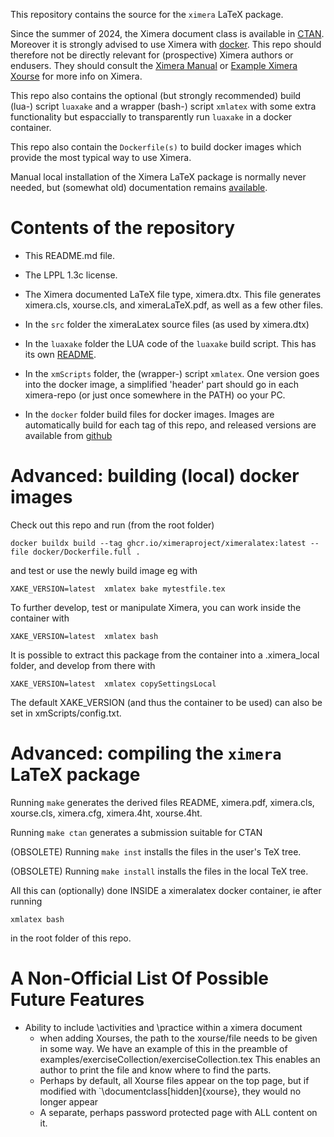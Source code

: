 
This repository contains the source for the `ximera` LaTeX package. 

Since  the summer of 2024, the Ximera document class is available in [CTAN](https://ctan.org/pkg/ximera?lang=en). Moreover it is strongly advised to use Ximera with [docker](https://github.com/XimeraProject/ximeraFirstSteps). 
This repo should therefore not be directly relevant for (prospective) Ximera authors or endusers.
They should consult the [Ximera Manual](https://ximera.osu.edu/xman) or [Example Ximera Xourse](https://go.osu.edu/ximera-examples) for more info on Ximera.


This repo also contains the optional (but strongly recommended) build (lua-) script `luaxake` and a wrapper (bash-) script `xmlatex` with some extra functionality but espaccially to transparently run `luaxake` in a docker container.

This repo also contain the `Dockerfile(s)` to build docker images which provide the most typical way to use Ximera.

Manual local installation of the Ximera LaTeX package is normally never needed, but (somewhat old) documentation remains [available](./installingLocally.md).


# Contents of the repository

* This README.md file. 

* The LPPL 1.3c license.

* The Ximera documented LaTeX file type, ximera.dtx. This file
  generates ximera.cls, xourse.cls, and ximeraLaTeX.pdf, as well as a
  few other files.

* In the `src` folder the ximeraLatex source files (as used by ximera.dtx)

* In the `luaxake` folder the LUA code of the `luaxake` build script. This has its own [README](luaxake/README.md).

* In the `xmScripts` folder, the (wrapper-) script `xmlatex`. One version goes into the docker image, a simplified 'header' part should go in each ximera-repo (or just once somewhere in the PATH) oo your PC.

* In the `docker` folder build files for docker images. Images are automatically build for each tag of this repo, and released versions are available from [github](https://github.com/orgs/XimeraProject/packages)

# Advanced: building (local) docker images

Check out this repo and run (from the root folder)
```
docker buildx build --tag ghcr.io/ximeraproject/ximeralatex:latest --file docker/Dockerfile.full .
```

and test or use the newly build image eg with 
```
XAKE_VERSION=latest  xmlatex bake mytestfile.tex
```
To further develop, test or manipulate Ximera, you can work inside the container with
```
XAKE_VERSION=latest  xmlatex bash
```
It is possible to extract this package from the container into a .ximera_local folder, and develop from there with 
```
XAKE_VERSION=latest  xmlatex copySettingsLocal
```

The default XAKE_VERSION (and thus the container to be used) can also be set in xmScripts/config.txt.

# Advanced: compiling the `ximera` LaTeX package

Running `make` generates the derived files README, ximera.pdf, ximera.cls, xourse.cls, ximera.cfg, ximera.4ht, xourse.4ht.

Running `make ctan` generates a submission suitable for CTAN

(OBSOLETE) Running `make inst` installs the files in the user's TeX tree.

(OBSOLETE) Running `make install` installs the files in the local TeX tree.

All this can (optionally) done INSIDE a ximeralatex docker container, ie after running
```
xmlatex bash
```
in the root folder of this repo.


# A Non-Official List Of Possible Future Features

- Ability to include \activities and \practice within a ximera document
  - when adding Xourses, the path to the xourse/file needs to be given
in some way. We have an example of this in the preamble of
examples/exerciseCollection/exerciseCollection.tex This enables an
author to print the file and know where to find the parts.
  - Perhaps by default, all Xourse files appear on the top page, but if modified with `\documentclass[hidden]{xourse}, they would no longer appear
  - A separate, perhaps password protected page with ALL content on it.